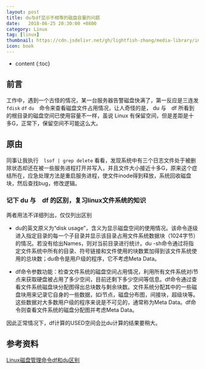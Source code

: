 ```yaml
---
layout: post
title: du与df显示不相等的磁盘容量的问题
date:   2018-06-25 20:30:00 +0800
category: Linux
tag: [linux]
thumbnail: https://cdn.jsdelivr.net/gh/lightfish-zhang/media-library/image/2018/linux-inode.jpg
icon: book
---
```


* content
{:toc}


## 前言

工作中，遇到一个古怪的情况，某一台服务器告警磁盘快满了，第一反应是三连发 `fdisk` `df` `du`　命令来查看磁盘文件占用情况，让人奇怪的是， du 与　df 所看到的根目录的磁盘空间已使用容量不一样，虽说 Linux 有保留空间，但是差距是十多G，正常下，保留空间不可能这么大。

## 原由

同事让我执行　`lsof | grep delete` 看看，发现系统中有三个日志文件处于被删除状态却还在被一些服务进程打开并写入，并且文件大小接近十多G，原来这个症结所在，应急处理方法是重启服务进程，使文件inode得到释放，系统回收磁盘块，然后查找bug，修改逻辑。

### 记下 du 与　df 的区别，复习linux文件系统的知识

两者用法不详细列出，仅仅列出区别


- du的英文原义为“disk usage”，含义为显示磁盘空间的使用情况。该命令逐级进入指定目录的每一个子目录并显示该目录占用文件系统数据块（1024字节）的情况。若没有给出Names，则对当前目录进行统计。du -sh命令通过将指定文件系统中所有的目录、符号链接和文件使用的块数累加得到该文件系统使用的总块数；du命令是用户级的程序，它不考虑Meta Data。


- df命令参数功能：检查文件系统的磁盘空间占用情况，利用所有文件系统对i节点来获取硬盘被占用了多少空间，目前还剩下多少空间等信息。df命令通过查看文件系统磁盘块分配图得出总块数与剩余块数。文件系统分配其中的一些磁盘块用来记录它自身的一些数据，如i节点，磁盘分布图，间接块，超级块等。这些数据对大多数用户级的程序来说是不可见的，通常称为Meta Data。df命令则查看文件系统的磁盘分配图并考虑Meta Data。

因此正常情况下，df计算的USED空间会比du计算的结果要稍大。


## 参考资料

[Linux磁盘管理命令df和du区别](http://yanue.net/post-89.html)